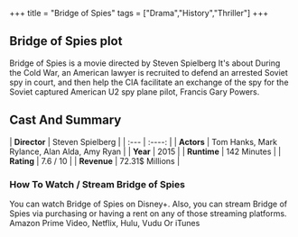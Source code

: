 +++
title = "Bridge of Spies"
tags = ["Drama","History","Thriller"]
+++
## Bridge of Spies plot
Bridge of Spies is a movie directed by Steven Spielberg It's about During the Cold War, an American lawyer is recruited to defend an arrested Soviet spy in court, and then help the CIA facilitate an exchange of the spy for the Soviet captured American U2 spy plane pilot, Francis Gary Powers.
## Cast And Summary
| **Director**      | Steven Spielberg |
    | :---        |    :----:   |
    |  **Actors** | Tom Hanks, Mark Rylance, Alan Alda, Amy Ryan |
    | **Year**   | 2015    |
    |  **Runtime** | 142 Minutes |
    |  **Rating** | 7.6 / 10 | 
    |  **Revenue** | 72.31$ Millions |
### How To Watch / Stream Bridge of Spies
You can watch Bridge of Spies on Disney+.
Also, you can stream Bridge of Spies via purchasing or having a rent on any of those streaming platforms.
Amazon Prime Video, Netflix, Hulu, Vudu Or iTunes